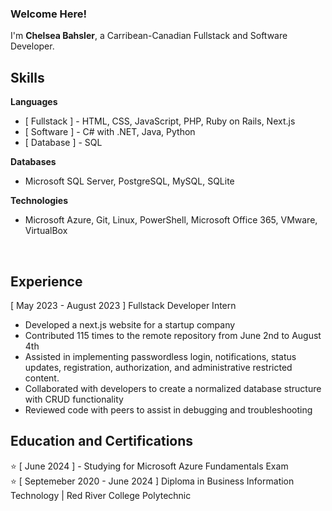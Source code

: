### Welcome Here!
I'm **Chelsea Bahsler**, a Carribean-Canadian Fullstack and Software Developer. <br>

## Skills

**Languages**

* [  Fullstack  ] - HTML, CSS, JavaScript, PHP, Ruby on Rails, Next.js <br>
* [  Software  ] - C# with .NET, Java, Python
* [  Database  ] - SQL

**Databases**

* Microsoft SQL Server, PostgreSQL, MySQL, SQLite


**Technologies**

* Microsoft Azure, Git, Linux, PowerShell, Microsoft Office 365, VMware, VirtualBox

<br>


## Experience

[  May 2023 - August 2023  ]
Fullstack Developer Intern
- Developed a next.js website for a startup company
- Contributed 115 times to the remote repository from June 2nd to August 4th
- Assisted in implementing passwordless login, notifications, status updates, registration, authorization, and administrative restricted content.
- Collaborated with developers to create a normalized database structure with CRUD functionality
- Reviewed code with peers to assist in debugging and troubleshooting 

## Education and Certifications
⭐ [  June 2024  ] - Studying for Microsoft Azure Fundamentals Exam <br>
⭐ [  Septemeber 2020 - June 2024  ] Diploma in Business Information Technology | Red River College Polytechnic
